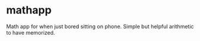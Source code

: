 # mathapp
Math app for when just bored sitting on phone. Simple but helpful arithmetic to have memorized.
